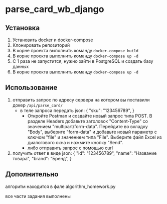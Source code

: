 # parse_card_wb_django

## Установка

1. Установить docker и docker-compose
2. Клонировать репозиторий
3. В корне проекта выполнить команду `docker-compose build`
4. В корне проекта выполнить команду `docker-compose up -d`
5. С 1 раза не запустится, нужно зайти в PostgreSQL и создать базу данных
6. В корне проекта выполнить команду `docker-compose up -d`

## Использование

1. отправить запрос по адресу сервера на котором вы поставили докер `/api/parse_card/`
   - в теле запроса передать json:
   {
      "sku": "123456789",
   }
     - Откройте Postman и создайте новый запрос типа POST.
      В разделе Headers добавьте заголовок "Content-Type" со значением "multipart/form-data".
      Перейдите во вкладку "Body", выберите "form-data" и добавьте новый параметр с ключом "file" и значением типа "File".
      Выберите файл Excel из диалогового окна и нажмите кнопку "Send".
     - либо отправить запрос с помощью curl
2. получить ответ в виде json:
    {
        "id": "123456789",
        "name": "Название товара",
        "brand": "Бренд",
    }
## Дополнительно

алгоритм находится в фале algorithm_homework.py

все части задания выполнены